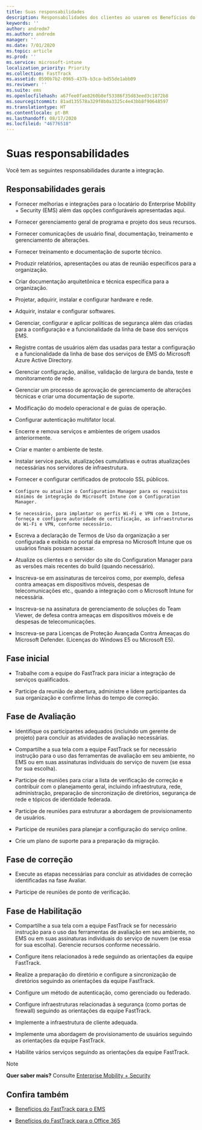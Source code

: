 ```yaml
---
title: Suas responsabilidades
description: Responsabilidades dos clientes ao usarem os Benefícios do Centro FastTrack
keywords: ''
author: andredm7
ms.author: andredm
manager: ''
ms.date: 7/01/2020
ms.topic: article
ms.prod: ''
ms.service: microsoft-intune
localization_priority: Priority
ms.collection: FastTrack
ms.assetid: 0590b7b2-0965-437b-b3ca-bd55de1abb09
ms.reviewer: ''
ms.suite: ems
ms.openlocfilehash: a67fee0fae8260b8ef53386f35d83eed3c1872b8
ms.sourcegitcommit: 81ad135578a329f8b0a3325c4e43bb8f90648597
ms.translationtype: HT
ms.contentlocale: pt-BR
ms.lasthandoff: 08/17/2020
ms.locfileid: "46776518"
---
```

# <a name="your-responsibilities"></a>Suas responsabilidades

Você tem as seguintes responsabilidades durante a integração.

## <a name="general-responsibilities"></a>Responsabilidades gerais

-   Fornecer melhorias e integrações para o locatário do Enterprise Mobility + Security (EMS) além das opções configuráveis apresentadas aqui.

-   Fornecer gerenciamento geral de programa e projeto dos seus recursos.

-   Fornecer comunicações de usuário final, documentação, treinamento e gerenciamento de alterações.

-   Fornecer treinamento e documentação de suporte técnico.

-   Produzir relatórios, apresentações ou atas de reunião específicos para a organização.

-   Criar documentação arquitetônica e técnica específica para a organização.

-   Projetar, adquirir, instalar e configurar hardware e rede.

-   Adquirir, instalar e configurar softwares.

-   Gerenciar, configurar e aplicar políticas de segurança além das criadas para a configuração e a funcionalidade da linha de base dos serviços EMS.

-   Registre contas de usuários além das usadas para testar a configuração e a funcionalidade da linha de base dos serviços de EMS do Microsoft Azure Active Directory.

-   Gerenciar configuração, análise, validação de largura de banda, teste e monitoramento de rede.

-   Gerenciar um processo de aprovação de gerenciamento de alterações técnicas e criar uma documentação de suporte.

-   Modificação do modelo operacional e de guias de operação.

-   Configurar autenticação multifator local.

-   Encerre e remova serviços e ambientes de origem usados anteriormente.

-   Criar e manter o ambiente de teste.

-   Instalar service packs, atualizações cumulativas e outras atualizações necessárias nos servidores de infraestrutura.

-   Fornecer e configurar certificados de protocolo SSL públicos.

-     Configure ou atualize o Configuration Manager para os requisitos mínimos de integração do Microsoft Intune com o Configuration Manager.

-     Se necessário, para implantar os perfis Wi-Fi e VPN com o Intune, forneça e configure autoridade de certificação, as infraestruturas de Wi-Fi e VPN, conforme necessário.

-   Escreva a declaração de Termos de Uso da organização a ser configurada e exibida no portal da empresa no Microsoft Intune que os usuários finais possam acessar.

-   Atualize os clientes e o servidor do site do Configuration Manager para as versões mais recentes do build (quando necessário).

-   Inscreva-se em assinaturas de terceiros como, por exemplo, defesa contra ameaças em dispositivos móveis, despesas de telecomunicações etc., quando a integração com o Microsoft Intune for necessária.

-   Inscreva-se na assinatura de gerenciamento de soluções do Team Viewer, de defesa contra ameaças em dispositivos móveis e de despesas de telecomunicações.

-   Inscreva-se para Licenças de Proteção Avançada Contra Ameaças do Microsoft Defender. (Licenças do Windows E5 ou Microsoft E5).

## <a name="initiate-phase"></a>Fase inicial

-   Trabalhe com a equipe do FastTrack para iniciar a integração de serviços qualificados.

-   Participe da reunião de abertura, administre e lidere participantes da sua organização e confirme linhas do tempo de correção.

## <a name="assess-phase"></a>Fase de Avaliação

-   Identifique os participantes adequados (incluindo um gerente de projeto) para concluir as atividades de avaliação necessárias.

-   Compartilhe a sua tela com a equipe FastTrack se for necessário instrução para o uso das ferramentas de avaliação em seu ambiente, no EMS ou em suas assinaturas individuais do serviço de nuvem (se essa for sua escolha).

-   Participe de reuniões para criar a lista de verificação de correção e contribuir com o planejamento geral, incluindo infraestrutura, rede, administração, preparação de sincronização de diretórios, segurança de rede e tópicos de identidade federada.

-   Participe de reuniões para estruturar a abordagem de provisionamento de usuários.

-   Participe de reuniões para planejar a configuração do serviço online.

-   Crie um plano de suporte para a preparação da migração.

## <a name="remediate-phase"></a>Fase de correção

-   Execute as etapas necessárias para concluir as atividades de correção identificadas na fase Avaliar.

-   Participe de reuniões de ponto de verificação.

## <a name="enable-phase"></a>Fase de Habilitação

-   Compartilhe a sua tela com a equipe FastTrack se for necessário instrução para o uso das ferramentas de avaliação em seu ambiente, no EMS ou em suas assinaturas individuais do serviço de nuvem (se essa for sua escolha). Gerencie recursos conforme necessário.

-   Configure itens relacionados à rede seguindo as orientações da equipe FastTrack.

-   Realize a preparação do diretório e configure a sincronização de diretórios seguindo as orientações da equipe FastTrack.

-   Configure um método de autenticação, como gerenciado ou federado. 

-   Configure infraestruturas relacionadas à segurança (como portas de firewall) seguindo as orientações da equipe FastTrack.

-   Implemente a infraestrutura de cliente adequada.

-   Implemente uma abordagem de provisionamento de usuários seguindo as orientações da equipe FastTrack.

-   Habilite vários serviços seguindo as orientações da equipe FastTrack.

> [!NOTE]
> **Quer saber mais?** Consulte [Enterprise Mobility + Security](https://www.microsoft.com/cloud-platform/enterprise-mobility)

## <a name="see-also"></a>Confira também

- [Benefícios do FastTrack para o EMS](EMS-fasttrack-benefit-for-EMS.md)

- [Benefícios do FastTrack para o Office 365](O365-fasttrack-benefit-for-office-365.md)

